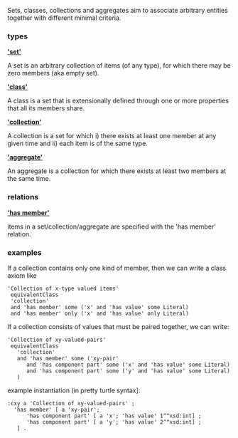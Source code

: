Sets, classes, collections and aggregates aim to associate arbitrary entities together with different minimal criteria.

### types ###

**['set'](http://semanticscience.org/resource/SIO_000289)**

A set is an arbitrary collection of items (of any type), for which there may be zero members (aka empty set).

**['class'](http://semanticscience.org/resource/SIO_000138)**

A class is a set that is extensionally defined through one or more properties that all its members share.

**['collection'](http://semanticscience.org/resource/SIO_000616)**

A collection is a set for which i) there exists at least one member at any given time and ii) each item is of the same type.

**['aggregate'](http://semanticscience.org/resource/)**

An aggregate is a collection for which there exists at least two members at the same time.

### relations ###

**['has member'](http://semanticscience.org/resource/SIO_000059)**

items in a set/collection/aggregate are specified with the 'has member' relation.


### examples ###

If a collection contains only one kind of member, then we can write a class axiom like
```
'Collection of x-type valued items'
 equivalentClass
 'collection'
 and 'has member' some ('x' and 'has value' some Literal)
 and 'has member' only ('x' and 'has value' only Literal)
```

If a collection consists of values that must be paired together, we can write:
```
'Collection of xy-valued-pairs'
 equivalentClass 
   'collection' 
   and 'has member' some ('xy-pair' 
      and 'has component part' some ('x' and 'has value' some Literal)
      and 'has component part' some ('y' and 'has value' some Literal)
   )
```

example instantiation (in pretty turtle syntax]:
```
:cxy a 'Collection of xy-valued-pairs' ;
  'has member' [ a 'xy-pair'; 
      'has component part' [ a 'x'; 'has value' 1^^xsd:int] ;
      'has component part' [ a 'y'; 'has value' 2^^xsd:int] ;
   ] .
```